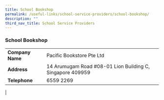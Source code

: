 ```yaml
---
title: School Bookshop
permalink: /useful-links/school-service-providers/school-bookshop/
description: ""
third_nav_title: School Service Providers
---
```

### **School Bookshop**

|  |  |
|---|---|
| **Company Name** | Pacific Bookstore Pte Ltd |
| **Address** | 14 Arumugam Road #08-01 Lion Building C, Singapore 409959 |
| **Telephone** | 6559 2269 |
|